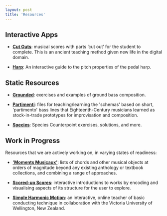 ```yaml
---
layout: post
title: 'Resources'
---
```


## Interactive Apps

* [**Cut Outs**](/cut-outs): musical scores with parts ‘cut out’ for the student to complete. This
is an ancient teaching method given new life in the digital domain.

* [**Harp**](/harp.html): An interactive guide to the pitch properties of the pedal harp.

## Static Resources

* [**Grounded**](/grounded): exercises and examples of ground bass composition.

* [**Partimenti**](/partimenti): files for teaching/learning the 'schemas' based on short, 'partimento' bass lines that Eighteenth-Century musicians learned as stock-in-trade prototypes for improvisation and composition.

* [**Species**](/species): Species Counterpoint exercises, solutions, and more.

## Work in Progress

Resources that we are actively working on, in varying states of readiness:

* [**'Moments Musicaux'**](/moments): lists of chords and other musical objects at orders of magnitude beyond any existing anthology or textbook collections, and combining a range of approaches.

* [**Scored-up Scores**](/scored-up-scores): interactive introductions to works by encoding and
visualising aspects of its structure for the user to explore.

* [**Simple Harmonic Motion**](/simple-harmonic-motion): an interactive, online teacher of basic conducting
technique in collaboration with the Victoria University of Wellington, New Zealand.
